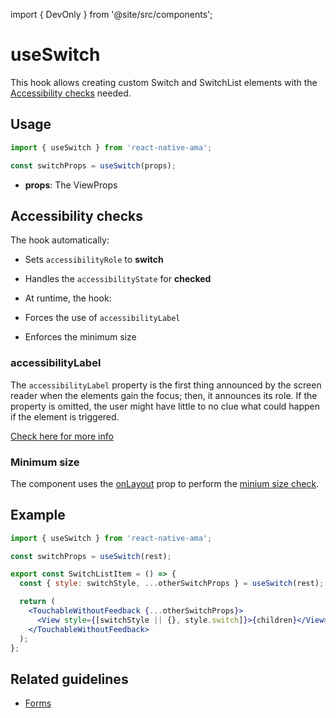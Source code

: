 import { DevOnly } from '@site/src/components';

# useSwitch

This hook allows creating custom Switch and SwitchList elements with the [Accessibility checks](#accessibility-checks) needed.

## Usage

```jsx
import { useSwitch } from 'react-native-ama';

const switchProps = useSwitch(props);
```

- **props**: The ViewProps

## Accessibility checks

The hook automatically:

- Sets `accessibilityRole` to **switch**
- Handles the `accessibilityState` for **checked**
- At runtime, the hook:

- Forces the use of `accessibilityLabel` <DevOnly />
- Enforces the minimum size <DevOnly />

### accessibilityLabel

The `accessibilityLabel` property is the first thing announced by the screen reader when the elements gain the focus; then, it announces its role. If the property is omitted, the user might have little to no clue what could happen if the element is triggered.

[Check here for more info](/guidelines/accessibility-label.md)

### Minimum size

The component uses the [onLayout](https://reactnative.dev/docs/layoutevent) prop to perform the [minium size check](/guidelines/minimum-size).

## Example

```jsx
import { useSwitch } from 'react-native-ama';

const switchProps = useSwitch(rest);

export const SwitchListItem = () => {
  const { style: switchStyle, ...otherSwitchProps } = useSwitch(rest);

  return (
    <TouchableWithoutFeedback {...otherSwitchProps}>
      <View style={[switchStyle || {}, style.switch]}>{children}</View>
    </TouchableWithoutFeedback>
  );
};
```

## Related guidelines

- [Forms](/guidelines/forms)
